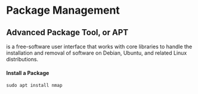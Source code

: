 # Package Management

## Advanced Package Tool, or APT

is a free-software user interface that works with core libraries to handle the installation and removal of software on Debian, Ubuntu, and related Linux distributions.

#### Install a Package
```
sudo apt install nmap
```
